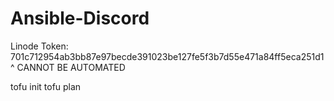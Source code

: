# Ansible-Discord

Linode Token: 701c712954ab3bb87e97becde391023be127fe5f3b7d55e471a84ff5eca251d1
^ CANNOT BE AUTOMATED

tofu init
tofu plan